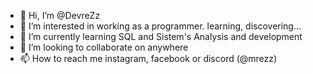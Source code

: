 - 👋 Hi, I’m @DevreZz
- 👀 I’m interested in working as a programmer. learning, discovering...
- 🌱 I’m currently learning SQL and Sistem's Analysis and development
- 💞️ I’m looking to collaborate on anywhere
- 📫 How to reach me instagram, facebook or discord (@mrezz)

<!---
DevreZz/DevreZz is a ✨ special ✨ repository because its `README.md` (this file) appears on your GitHub profile.
You can click the Preview link to take a look at your changes.
--->
